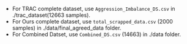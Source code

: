 - For TRAC complete dataset, use `Aggression_Imbalance_DS.csv` in ./trac_dataset(12663 samples). <br>
- For Ours complete dataset, use `total_scrapped_data.csv` (2000 samples) in ./data/final_agreed_data folder.  <br>
- For Combined Datset, use `Combined_DS.csv` (14663) in ./data folder.
